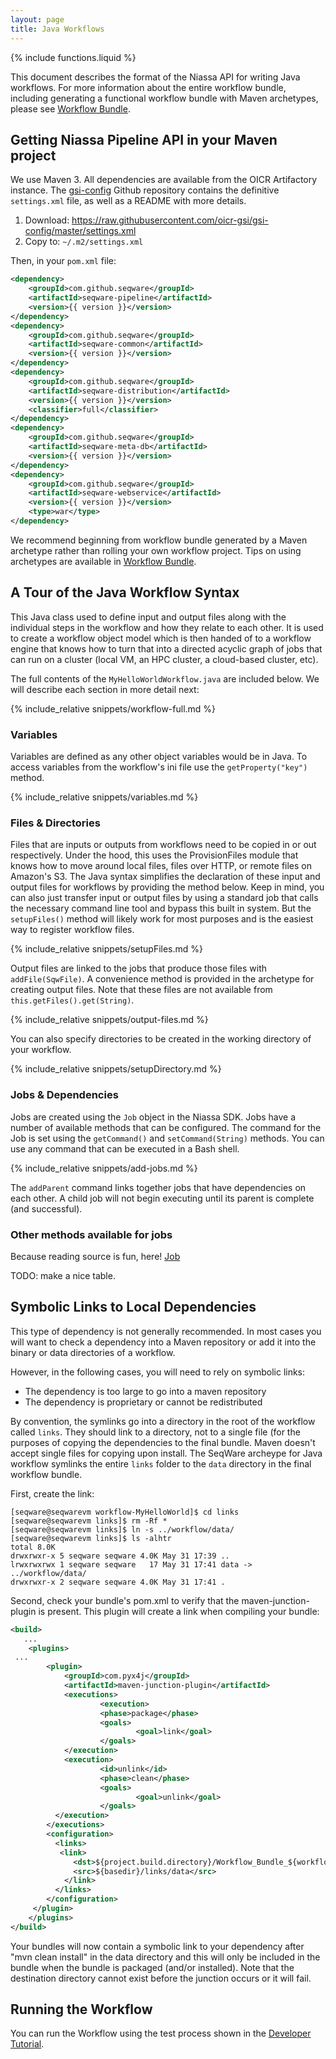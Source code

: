 ```yaml
---
layout: page
title: Java Workflows
---
```

{% include functions.liquid %}

This document describes the format of the Niassa API for writing Java workflows. 
For more information about the entire workflow bundle, including generating a 
functional workflow bundle with Maven archetypes, please see 
[Workflow Bundle]({{version_url}}/workflows/workflow-bundles).

## Getting Niassa Pipeline API in your Maven project

We use Maven 3. All dependencies are available from the OICR Artifactory instance. The [gsi-config](https://github.com/oicr-gsi/gsi-config) Github repository contains the definitive `settings.xml` file, as well as a README with more details.

1. Download: https://raw.githubusercontent.com/oicr-gsi/gsi-config/master/settings.xml
2. Copy to: `~/.m2/settings.xml`

Then, in your `pom.xml` file:

```xml
<dependency>
    <groupId>com.github.seqware</groupId>
    <artifactId>seqware-pipeline</artifactId>
    <version>{{ version }}</version>
</dependency>
<dependency>
    <groupId>com.github.seqware</groupId>
    <artifactId>seqware-common</artifactId>
    <version>{{ version }}</version>
</dependency>
<dependency>
    <groupId>com.github.seqware</groupId>
    <artifactId>seqware-distribution</artifactId>
    <version>{{ version }}</version>
    <classifier>full</classifier>
</dependency>
<dependency>
    <groupId>com.github.seqware</groupId>
    <artifactId>seqware-meta-db</artifactId>
    <version>{{ version }}</version>
</dependency>
<dependency>
    <groupId>com.github.seqware</groupId>
    <artifactId>seqware-webservice</artifactId>
    <version>{{ version }}</version>
    <type>war</type>
</dependency>
```

We recommend beginning from workflow bundle generated by a Maven archetype 
rather than rolling your own workflow project. Tips on using 
archetypes are available in 
[Workflow Bundle]({{version_url}}/workflows/workflow-bundles).

## A Tour of the Java Workflow Syntax

This Java class used to define
input and output files along with the individual steps in the workflow and how
they relate to each other.  It is used to create a workflow object model which
is then handed of to a workflow engine that knows how to turn that into a
directed acyclic graph of jobs that can run on a cluster (local VM, an HPC
cluster, a cloud-based cluster, etc).

The full contents of the `MyHelloWorldWorkflow.java` are included below. We will 
describe each section in more detail next:

{% include_relative snippets/workflow-full.md %}

### Variables

Variables are defined as any other object variables would be in Java. To
access variables from the workflow's ini file use the
`getProperty("key")` method.

{% include_relative snippets/variables.md %}

### Files & Directories

Files that are inputs or outputs from workflows need to be copied in or out
respectively.  Under the hood, this uses the ProvisionFiles module that knows
how to move around local files, files over HTTP, or remote files on Amazon's
S3. The Java syntax simplifies the declaration of these input and output files
for workflows by providing the method below. Keep in mind, you can also just
transfer input or output files by using a standard job that calls the necessary
command line tool and bypass this built in system. But the
`setupFiles()` method will likely work for most purposes and is the
easiest way to register workflow files.

{% include_relative snippets/setupFiles.md %}

Output files are linked to the jobs that produce those files with 
`addFile(SqwFile)`. A convenience method is provided in the archetype for 
creating output files. Note that these files are not available from 
`this.getFiles().get(String)`.

{% include_relative snippets/output-files.md %}

You can also specify directories to be created in the working directory of your 
workflow.

{% include_relative snippets/setupDirectory.md %}

### Jobs & Dependencies

Jobs are created using the `Job` object in the Niassa SDK. Jobs have a number of
available methods that can be configured. The command for the Job is set using the 
`getCommand()` and `setCommand(String)` methods. You can use any command that can be 
executed in a Bash shell. 

{% include_relative snippets/add-jobs.md %}

The `addParent` command links together jobs that have dependencies on each 
other. A child job will not begin executing until its parent is complete (and 
successful).

### Other methods available for jobs

Because reading source is fun, here! [Job](https://github.com/oicr-gsi/niassa/blob/develop/seqware-pipeline/src/main/java/net/sourceforge/seqware/pipeline/workflowV2/model/Job.java)

TODO: make a nice table.


## Symbolic Links to Local Dependencies

This type of dependency is not generally recommended. In most cases you will want to 
check a dependency into a Maven repository or add it into the binary or data 
directories of a workflow. 

However, in the following cases, you will need to rely on symbolic links:

*   The dependency is too large to go into a maven repository 
*   The dependency is proprietary or cannot be redistributed 

By convention, the symlinks go into a directory in the root of the workflow called 
`links`. They should link to a directory, not to a single file (for the purposes of 
copying the dependencies to the final bundle. Maven doesn't accept single files for 
copying upon install. The SeqWare archeype for Java workflow symlinks the entire `links` folder to the `data` directory in the final workflow bundle.


First, create the link:

```
[seqware@seqwarevm workflow-MyHelloWorld]$ cd links
[seqware@seqwarevm links]$ rm -Rf *
[seqware@seqwarevm links]$ ln -s ../workflow/data/
[seqware@seqwarevm links]$ ls -alhtr
total 8.0K
drwxrwxr-x 5 seqware seqware 4.0K May 31 17:39 ..
lrwxrwxrwx 1 seqware seqware   17 May 31 17:41 data -> ../workflow/data/
drwxrwxr-x 2 seqware seqware 4.0K May 31 17:41 .
```

Second, check your bundle's pom.xml to verify that the maven-junction-plugin is 
present. This plugin will create a link when compiling your bundle:

```xml	
<build>
   ...
    <plugins>
 ...
        <plugin>
            <groupId>com.pyx4j</groupId>
            <artifactId>maven-junction-plugin</artifactId>
            <executions>
                    <execution>
                    <phase>package</phase>
                    <goals>
                            <goal>link</goal>
                    </goals>
            </execution>
            <execution>
                    <id>unlink</id>
                    <phase>clean</phase>
                    <goals>
                            <goal>unlink</goal>
                    </goals>
          </execution>
        </executions>
        <configuration>
          <links>
           <link>
              <dst>${project.build.directory}/Workflow_Bundle_${workflow-name}_${project.version}_SeqWare_{{ version }}/Workflow_Bundle_${workflow-directory-name}/${project.version}/data/data</dst>
              <src>${basedir}/links/data</src>
            </link>
          </links>
        </configuration>
     </plugin>
    </plugins>
</build>
```

Your bundles will now contain a symbolic link to your dependency after "mvn clean 
install" in the data directory and this will only be included in the bundle when the 
bundle is packaged (and/or installed). Note that the destination directory cannot 
exist before the junction occurs or it will fail.

## Running the Workflow

You can run the Workflow using the test process shown in the [Developer Tutorial]({{version_url}}/getting-started-developer-tutorial).

